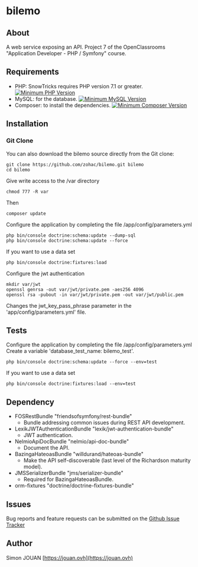 # bilemo

## About

A web service exposing an API.
Project 7 of the OpenClassrooms "Application Developer - PHP / Symfony" course.

## Requirements

* PHP: SnowTricks requires PHP version 7.1 or greater. [![Minimum PHP Version](https://img.shields.io/badge/php-%3E%3D%207.1-8892BF.svg?style=flat-square)](https://php.net/)
* MySQL: for the database. [![Minimum MySQL Version](https://img.shields.io/badge/MySQL-%3E%3D5.7-blue.svg?style=flat-square)](https://www.mysql.com/fr/downloads/)
* Composer: to install the dependencies. [![Minimum Composer Version](https://img.shields.io/badge/Composer-%3E%3D1.6-red.svg?style=flat-square)](https://getcomposer.org/download/)

## Installation

### Git Clone

You can also download the bilemo source directly from the Git clone:

    git clone https://github.com/zohac/bilemo.git bilemo
    cd bilemo

Give write access to the /var directory

    chmod 777 -R var

Then

    composer update

Configure the application by completing the file /app/config/parameters.yml

    php bin/console doctrine:schema:update --dump-sql
    php bin/console doctrine:schema:update --force

If you want to use a data set

    php bin/console doctrine:fixtures:load

Configure the jwt authentication

    mkdir var/jwt
    openssl genrsa -out var/jwt/private.pem -aes256 4096
    openssl rsa -pubout -in var/jwt/private.pem -out var/jwt/public.pem

Changes the jwt_key_pass_phrase parameter in the 'app/config/parameters.yml' file.

## Tests

Configure the application by completing the file /app/config/parameters.yml
Create a variable 'database_test_name: bilemo_test'.

    php bin/console doctrine:schema:update --force --env=test

If you want to use a data set

    php bin/console doctrine:fixtures:load --env=test

## Dependency

* FOSRestBundle "friendsofsymfony/rest-bundle"
  * Bundle addressing common issues during REST API development.
* LexikJWTAuthenticationBundle "lexik/jwt-authentication-bundle"
  * JWT authentication.
* NelmioApiDocBundle "nelmio/api-doc-bundle"
  * Document the API.
* BazingaHateoasBundle "willdurand/hateoas-bundle"
  * Make the API self-discoverable (last level of the Richardson maturity model).
* JMSSerializerBundle "jms/serializer-bundle"
  * Required for BazingaHateoasBundle.
* orm-fixtures "doctrine/doctrine-fixtures-bundle"

## Issues

Bug reports and feature requests can be submitted on the [Github Issue Tracker](https://github.com/zohac/bilemo/issues)

## Author

Simon JOUAN
[https://jouan.ovh](https://jouan.ovh)
